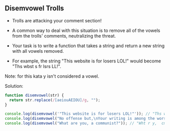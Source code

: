 ## Disemvowel Trolls

- Trolls are attacking your comment section!

- A common way to deal with this situation is to remove all of the vowels from the trolls' comments, neutralizing the threat.

- Your task is to write a function that takes a string and return a new string with all vowels removed.

- For example, the string "This website is for losers LOL!" would become "Ths wbst s fr lsrs LL!".

Note: for this kata y isn't considered a vowel.

Solution:

```js
function disemvowel(str) {
  return str.replace(/[aeiouAEIOU]/g, "");
}

console.log(disemvowel('"This website is for losers LOL!"')); // "Ths wbst s fr lsrs LL!"
console.log(disemvowel("No offense but,\nYour writing is among the worst I've ever read")); // "N ffns bt,\nYr wrtng s mng th wrst 'v vr rd"
console.log(disemvowel("What are you, a communist?")); // "Wht r y,  cmmnst?"
```
